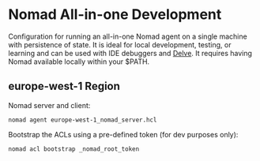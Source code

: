 # Nomad All-in-one Development
Configuration for running an all-in-one Nomad agent on a single machine with persistence of state. 
It is ideal for local development, testing, or learning and can be used with IDE debuggers and
[Delve](https://github.com/go-delve/delve). It requires having Nomad available locally within your
$PATH.

## europe-west-1 Region

Nomad server and client:
```console
nomad agent europe-west-1_nomad_server.hcl
```

Bootstrap the ACLs using a pre-defined token (for dev purposes only):
```console
nomad acl bootstrap _nomad_root_token
```
